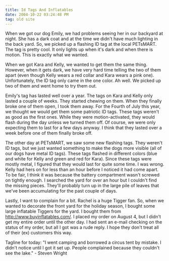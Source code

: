 ```yaml
---
title: Id Tags And Inflatables
date: 2004-10-22 03:24:48 PM
tag: old site
---
```


When we got our dog Emily, we had problems seeing her in our backyard at night. She has a dark coat and at the time we didn't have much lighting in the back yard. So, we picked up a flashing ID tag at the local PETsMART. The tag is pretty cool. It only lights up when it's dark and when there is motion. This is exactly what we wanted.

When we got Kara and Kelly, we wanted to get them the same thing. However, when it gets dark, we have very hard time telling the two of them apart (even though Kelly wears a red collar and Kara wears a pink one). Unfortunately, the ID tag only came in the one color. Ah well. We picked up two of them and went home to try them out.

Emily's tag has lasted well over a year. The tags on Kara and Kelly only lasted a couple of weeks. They started chewing on them. When they finally broke one of them open, I took them away. For the Fourth of July this year, we thought we would get them some patriotic ID tags. These tags weren't as good as the first ones. While they were motion-activated, they would flash during the day unless we turned them off. Of course, we were only expecting them to last for a few days anyway. I think that they lasted over a week before one of them finally broke off.

The other day at PETsMART, we saw some new flashing tags. They weren't ID tags, but we just wanted something to make the dogs more visible (all of our dogs have metal ID tags). These tags flashed in different colors (blue and white for Kelly and green and red for Kara). Since these tags were mostly metal, I figured that they would last for quite some time. I was wrong. Kelly had hers on for less than an hour before I noticed it had come apart. To be fair, I think it was because the battery compartment wasn't screwed on tightly enough. I searched the yard for over an hour but I couldn't find the missing pieces. They'll probably turn up in the large pile of leaves that we've been accumulating for the past couple of days.

Lastly, I want to complain for a bit. Rachel is a huge Tigger fan. So, when we wanted to decorate the front yard for the holiday season, I bought some large inflatable Tiggers for the yard. I bought them from <http://www.buyinflatables.com/>. I placed my order on August 4, but I didn't get my entire order until the other day. I had sent an e-mail checking on the status of my order, but all I got was a rude reply. I hope they don't treat all of their (ex) customers this way.

Tagline for today: "I went camping and borrowed a circus tent by mistake. I didn't notice until I got it set up. People complained because they couldn't see the lake." - Steven Wright
